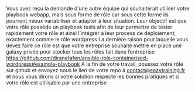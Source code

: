 Vous avez reçu la demande d’une autre équipe qui souhaiterait utiliser votre playbook webapp, mais sous forme de rôle car sous cette forme ils pourront mieux variabiliser et adapter à leur situation.
Leur objectif est que votre rôle possède un playbook tests afin de leur permettre de tester rapidement votre rôle et ainsi l’intégrer à leur process de déploiement, exactement comme le rôle wordpress 
La dernière raison pour laquelle vous devez faire ce rôle est que votre entreprise souhaite mettre en place une galaxy privée pour stocker tous les rôles fait dans l’entreprise https://github.com/diranetafen/ansible-role-containerized-wordpress#example-playbook
A la fin de votre travail, poussez votre rôle sur github et envoyez nous le lien de votre repo à contact@eazytraining.fr et nous vous dirons si votre solution respecte les bonnes pratiques et si votre rôle est utilisable par une entreprise
